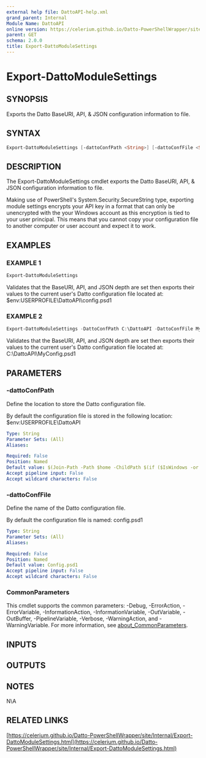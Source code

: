 ```yaml
---
external help file: DattoAPI-help.xml
grand_parent: Internal
Module Name: DattoAPI
online version: https://celerium.github.io/Datto-PowerShellWrapper/site/Internal/Export-DattoModuleSettings.html
parent: GET
schema: 2.0.0
title: Export-DattoModuleSettings
---
```


# Export-DattoModuleSettings

## SYNOPSIS
Exports the Datto BaseURI, API, & JSON configuration information to file.

## SYNTAX

```powershell
Export-DattoModuleSettings [-dattoConfPath <String>] [-dattoConfFile <String>] [<CommonParameters>]
```

## DESCRIPTION
The Export-DattoModuleSettings cmdlet exports the Datto BaseURI, API, & JSON configuration information to file.

Making use of PowerShell's System.Security.SecureString type, exporting module settings encrypts your API key in a format
that can only be unencrypted with the your Windows account as this encryption is tied to your user principal.
This means that you cannot copy your configuration file to another computer or user account and expect it to work.

## EXAMPLES

### EXAMPLE 1
```powershell
Export-DattoModuleSettings
```

Validates that the BaseURI, API, and JSON depth are set then exports their values
to the current user's Datto configuration file located at:
    $env:USERPROFILE\DattoAPI\config.psd1

### EXAMPLE 2
```powershell
Export-DattoModuleSettings -DattoConfPath C:\DattoAPI -DattoConfFile MyConfig.psd1
```

Validates that the BaseURI, API, and JSON depth are set then exports their values
to the current user's Datto configuration file located at:
    C:\DattoAPI\MyConfig.psd1

## PARAMETERS

### -dattoConfPath
Define the location to store the Datto configuration file.

By default the configuration file is stored in the following location:
    $env:USERPROFILE\DattoAPI

```yaml
Type: String
Parameter Sets: (All)
Aliases:

Required: False
Position: Named
Default value: $(Join-Path -Path $home -ChildPath $(if ($IsWindows -or $PSEdition -eq 'Desktop'){"DattoAPI"}else{".DattoAPI"}) )
Accept pipeline input: False
Accept wildcard characters: False
```

### -dattoConfFile
Define the name of the Datto configuration file.

By default the configuration file is named:
    config.psd1

```yaml
Type: String
Parameter Sets: (All)
Aliases:

Required: False
Position: Named
Default value: Config.psd1
Accept pipeline input: False
Accept wildcard characters: False
```

### CommonParameters
This cmdlet supports the common parameters: -Debug, -ErrorAction, -ErrorVariable, -InformationAction, -InformationVariable, -OutVariable, -OutBuffer, -PipelineVariable, -Verbose, -WarningAction, and -WarningVariable. For more information, see [about_CommonParameters](http://go.microsoft.com/fwlink/?LinkID=113216).

## INPUTS

## OUTPUTS

## NOTES
N\A

## RELATED LINKS

[https://celerium.github.io/Datto-PowerShellWrapper/site/Internal/Export-DattoModuleSettings.html](https://celerium.github.io/Datto-PowerShellWrapper/site/Internal/Export-DattoModuleSettings.html)

